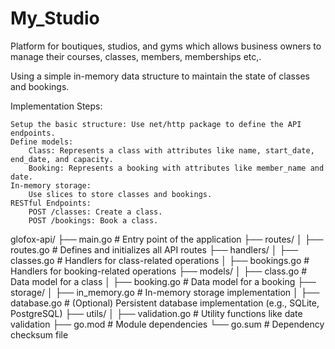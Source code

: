 # My_Studio
Platform for boutiques, studios, and gyms which allows business owners to manage their courses, classes, members, memberships etc,.


Using a simple in-memory data structure to maintain the state of classes and bookings.

Implementation Steps:

    Setup the basic structure: Use net/http package to define the API endpoints.
    Define models:
        Class: Represents a class with attributes like name, start_date, end_date, and capacity.
        Booking: Represents a booking with attributes like member_name and date.
    In-memory storage:
        Use slices to store classes and bookings.
    RESTful Endpoints:
        POST /classes: Create a class.
        POST /bookings: Book a class.

        

glofox-api/
├── main.go                # Entry point of the application
├── routes/
│   ├── routes.go          # Defines and initializes all API routes
├── handlers/
│   ├── classes.go         # Handlers for class-related operations
│   ├── bookings.go        # Handlers for booking-related operations
├── models/
│   ├── class.go           # Data model for a class
│   ├── booking.go         # Data model for a booking
├── storage/
│   ├── in_memory.go       # In-memory storage implementation
│   ├── database.go        # (Optional) Persistent database implementation (e.g., SQLite, PostgreSQL)
├── utils/
│   ├── validation.go      # Utility functions like date validation
├── go.mod                 # Module dependencies
└── go.sum                 # Dependency checksum file



